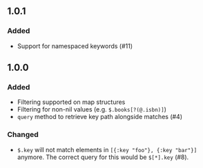 ## 1.0.1
### Added
- Support for namespaced keywords (#11)

## 1.0.0
### Added
- Filtering supported on map structures
- Filtering for non-nil values (e.g. `$.books[?(@.isbn)]`)
- `query` method to retrieve key path alongside matches (#4)

### Changed
- `$.key` will not match elements in `[{:key "foo"}, {:key "bar"}]` anymore. The correct query for this would be `$[*].key` (#8).
